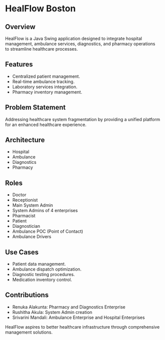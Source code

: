 # HealFlow Boston

## Overview
HealFlow is a Java Swing application designed to integrate hospital management, ambulance services, diagnostics, and pharmacy operations to streamline healthcare processes.

## Features
- Centralized patient management.
- Real-time ambulance tracking.
- Laboratory services integration.
- Pharmacy inventory management.

## Problem Statement
Addressing healthcare system fragmentation by providing a unified platform for an enhanced healthcare experience.

## Architecture
- Hospital
- Ambulance
- Diagnostics
- Pharmacy

## Roles
- Doctor
- Receptionist
- Main System Admin
- System Admins of 4 enterprises
- Pharmacist
- Patient
- Diagnostician
- Ambulance POC (Point of Contact)
- Ambulance Drivers

## Use Cases
- Patient data management.
- Ambulance dispatch optimization.
- Diagnostic testing procedures.
- Medication inventory control.

## Contributions
- Renuka Alakunta: Pharmacy and Diagnostics Enterprise
- Rushitha Akula: System Admin creation
- Srivarini Mandali: Ambulance Enterprise and Hospital Enterprises

HealFlow aspires to better healthcare infrastructure through comprehensive management solutions.

